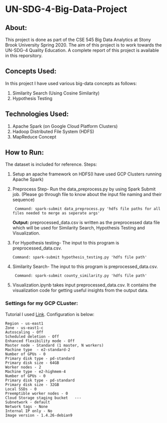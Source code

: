 # UN-SDG-4-Big-Data-Project

## About:
This project is done as part of the CSE 545 Big Data Analytics at Stony Brook University Spring 2020.
The aim of this project is to work towards the UN-SDG-4 Quality Education. A complete report of this project is available in this reporsitory.

## Concepts Used:
In this project I have used various big-data concepts as follows:
1. Similarity Search (Using Cosine Similarity)
2. Hypothesis Testing

## Technologies Used:
1. Apache Spark (on Google Cloud Platform Clusters)
2. Hadoop Distributed File System (HDFS)
3. MapReduce Concept

## How to Run:
The dataset is included for reference.
Steps:
1. Setup an apache framework on HDFS(I have used GCP Clusters running Apache Spark)
2. Preprocess Step- Run the data_preprocess.py by using Spark Submit job. (Please go through file to know about the input file naming and their sequence)

   ` Command: spark-submit data_preprocess.py 'hdfs file paths for all files needed to merge as seperate args'`
   
   **Output:** preprocessed_data.csv is written as the preprocessed data file which will be used for Similarity Search, Hypothesis Testing and Visualization.
3. For Hypothesis testing- The input to this program is preprocessed_data.csv.
    
    `Command: spark-submit hypothesis_testing.py 'hdfs file path'`
4. Similarity Search- The input to this program is preprocessed_data.csv.

   ` Command: spark-submit county_similarity.py 'hdfs file path'`
5. Visualization.ipynb takes input preprocessed_data.csv. It contains the visualization code for getting useful insights from the output data.


### Settings for my GCP CLuster:
Tutorial I used [Link](https://www.youtube.com/watch?v=6DD-vBdJJxk). Configuration is below:

```
Region - us-east1
Zone - us-east1-c
Autoscaling - Off
Scheduled deletion - Off
Enhanced flexibility mode - Off
Master node - Standard (1 master, N workers)
Machine type  - e2-standard-2
Number of GPUs - 0
Primary disk type - pd-standard
Primary disk size - 64GB
Worker nodes - 2
Machine type - e2-highmem-4
Number of GPUs - 0
Primary disk type - pd-standard
Primary disk size - 32GB
Local SSDs - 0
Preemptible worker nodes - 0
Cloud Storage staging bucket   ---
Subnetwork - default
Network tags - None
Internal IP only - No
Image version - 1.4.26-debian9
```
